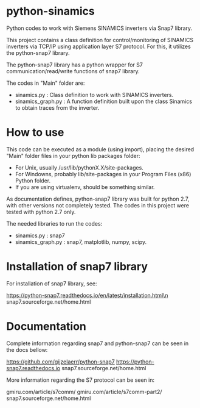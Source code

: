 # python-sinamics
Python codes to work with Siemens SINAMICS inverters via Snap7 library.

This project contains a class definition for control/monitoring of SINAMICS inverters via TCP/IP using application layer S7 protocol. For this, it utilizes the python-snap7 library.

The python-snap7 library has a python wrapper for
S7 communication/read/write functions of snap7 library.

The codes in "Main" folder are:
- sinamics.py : Class definition to work with SINAMICS inverters.
- sinamics_graph.py : A function definition built upon the class Sinamics to obtain traces from the inverter.

# How to use
This code can be executed as a module (using import), placing the desired "Main" folder files in your python lib packages folder:
- For Unix, usually /usr/lib/pythonX.X/site-packages.
- For Windowns, probably lib/site-packages in your Program Files (x86) Python folder. 
- If you are using virtualenv, should be something similar.

As documentation defines, python-snap7 library was built for python 2.7, with other versions not completely tested. The codes in this project were tested with python 2.7 only.

The needed libraries to run the codes:
- sinamics.py : snap7
- sinamics_graph.py : snap7, matplotlib, numpy, scipy.

# Installation of snap7 library
For installation of snap7 library, see:

https://python-snap7.readthedocs.io/en/latest/installation.html\n
snap7.sourceforge.net/home.html

# Documentation
Complete information regarding snap7 and python-snap7 can be seen in the docs bellow:

https://github.com/gijzelaerr/python-snap7
https://python-snap7.readthedocs.io
snap7.sourceforge.net/home.html

More information regarding the S7 protocol can be seen in:

gmiru.com/article/s7comm/
gmiru.com/article/s7comm-part2/
snap7.sourceforge.net/home.html
